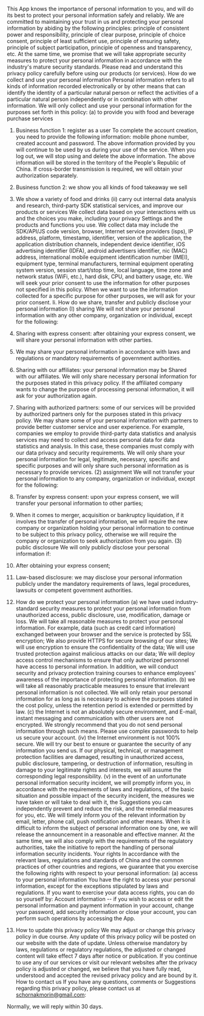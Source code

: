 This App knows the importance of personal information to you, and will do its best to protect your personal information safely and reliably. We are committed to maintaining your trust in us and protecting your personal information by abiding by the following principles: principle of consistent power and responsibility, principle of clear purpose, principle of choice consent, principle of least sufficient use, principle of ensuring safety, principle of subject participation, principle of openness and transparency, etc. At the same time, we promise that we will take appropriate security measures to protect your personal information in accordance with the industry's mature security standards. Please read and understand this privacy policy carefully before using our products (or services).
How do we collect and use your personal information
Personal information refers to all kinds of information recorded electronically or by other means that can identify the identity of a particular natural person or reflect the activities of a particular natural person independently or in combination with other information. We will only collect and use your personal information for the purposes set forth in this policy:
(a) to provide you with food and beverage purchase services
1. Business function 1: register as a user
To complete the account creation, you need to provide the following information: mobile phone number, created account and password.
The above information provided by you will continue to be used by us during your use of the service. When you log out, we will stop using and delete the above information.
The above information will be stored in the territory of the People's Republic of China. If cross-border transmission is required, we will obtain your authorization separately.
2. Business function 2: we show you all kinds of food takeaway we sell
1. We show a variety of food and drinks
(ii) carry out internal data analysis and research, third-party SDK statistical services, and improve our products or services
We collect data based on your interactions with us and the choices you make, including your privacy Settings and the products and functions you use. We collect data may include the SDK/API/JS code version, browser, Internet service providers (isps), IP address, platform, timestamp, identifier, version of the application, the application distribution channels, independent device identifier, iOS advertising identifier (IDFA), android advertisers identifier, nic (MAC) address, international mobile equipment identification number (IMEI), equipment type, terminal manufacturers, terminal equipment operating system version, session start/stop time, local language, time zone and network status (WiFi, etc.), hard disk, CPU, and battery usage, etc.
We will seek your prior consent to use the information for other purposes not specified in this policy.
When we want to use the information collected for a specific purpose for other purposes, we will ask for your prior consent.
Ii. How do we share, transfer and publicly disclose your personal information
(I) sharing
We will not share your personal information with any other company, organization or individual, except for the following:
1. Sharing with express consent: after obtaining your express consent, we will share your personal information with other parties.
2. We may share your personal information in accordance with laws and regulations or mandatory requirements of government authorities.
3. Sharing with our affiliates: your personal information may be Shared with our affiliates. We will only share necessary personal information for the purposes stated in this privacy policy. If the affiliated company wants to change the purpose of processing personal information, it will ask for your authorization again.

4. Sharing with authorized partners: some of our services will be provided by authorized partners only for the purposes stated in this privacy policy. We may share some of your personal information with partners to provide better customer service and user experience. For example, companies we employ to provide third-party data statistics and analysis services may need to collect and access personal data for data statistics and analysis. In this case, these companies must comply with our data privacy and security requirements. We will only share your personal information for legal, legitimate, necessary, specific and specific purposes and will only share such personal information as is necessary to provide services.
(2) assignment
We will not transfer your personal information to any company, organization or individual, except for the following:
1. Transfer by express consent: upon your express consent, we will transfer your personal information to other parties;
2. When it comes to merger, acquisition or bankruptcy liquidation, if it involves the transfer of personal information, we will require the new company or organization holding your personal information to continue to be subject to this privacy policy, otherwise we will require the company or organization to seek authorization from you again.
(3) public disclosure
We will only publicly disclose your personal information if:
1. After obtaining your express consent;
2. Law-based disclosure: we may disclose your personal information publicly under the mandatory requirements of laws, legal procedures, lawsuits or competent government authorities.
3. How do we protect your personal information
(a) we have used industry-standard security measures to protect your personal information from unauthorized access, public disclosure, use, modification, damage or loss. We will take all reasonable measures to protect your personal information. For example, data (such as credit card information) exchanged between your browser and the service is protected by SSL encryption; We also provide HTTPS for secure browsing of our sites; We will use encryption to ensure the confidentiality of the data; We will use trusted protection against malicious attacks on our data; We will deploy access control mechanisms to ensure that only authorized personnel have access to personal information. In addition, we will conduct security and privacy protection training courses to enhance employees' awareness of the importance of protecting personal information.
(b) we will take all reasonably practicable measures to ensure that irrelevant personal information is not collected. We will only retain your personal information for as long as is necessary to achieve the purposes stated in the cost policy, unless the retention period is extended or permitted by law.
(c) the Internet is not an absolutely secure environment, and E-mail, instant messaging and communication with other users are not encrypted. We strongly recommend that you do not send personal information through such means. Please use complex passwords to help us secure your account.
(iv) the Internet environment is not 100% secure. We will try our best to ensure or guarantee the security of any information you send us. If our physical, technical, or management protection facilities are damaged, resulting in unauthorized access, public disclosure, tampering, or destruction of information, resulting in damage to your legitimate rights and interests, we will assume the corresponding legal responsibility.
(v) in the event of an unfortunate personal information security incident, we will promptly inform you, in accordance with the requirements of laws and regulations, of the basic situation and possible impact of the security incident, the measures we have taken or will take to deal with it, the Suggestions you can independently prevent and reduce the risk, and the remedial measures for you, etc. We will timely inform you of the relevant information by email, letter, phone call, push notification and other means. When it is difficult to inform the subject of personal information one by one, we will release the announcement in a reasonable and effective manner.
At the same time, we will also comply with the requirements of the regulatory authorities, take the initiative to report the handling of personal information security incidents.
Your rights
In accordance with the relevant laws, regulations and standards of China and the common practices of other countries and regions, we guarantee that you exercise the following rights with respect to your personal information:
(a) access to your personal information
You have the right to access your personal information, except for the exceptions stipulated by laws and regulations. If you want to exercise your data access rights, you can do so yourself by:
Account information -- if you wish to access or edit the personal information and payment information in your account, change your password, add security information or close your account, you can perform such operations by accessing the App.
5. How to update this privacy policy
We may adjust or change this privacy policy in due course. Any update of this privacy policy will be posted on our website with the date of update. Unless otherwise mandatory by laws, regulations or regulatory regulations, the adjusted or changed content will take effect 7 days after notice or publication. If you continue to use any of our services or visit our relevant websites after the privacy policy is adjusted or changed, we believe that you have fully read, understood and accepted the revised privacy policy and are bound by it.
How to contact us
If you have any questions, comments or Suggestions regarding this privacy policy, please contact us at schornakmorin@gmail.com:

Normally, we will reply within 30 days.
